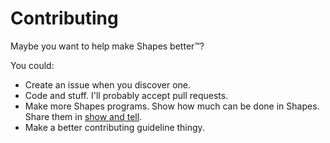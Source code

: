 # Contributing

Maybe you want to help make Shapes better™?

You could:
* Create an issue when you discover one.
* Code and stuff. I'll probably accept pull requests.
* Make more Shapes programs. Show how much can be done in Shapes. Share them in [show and tell](https://github.com/photon-niko/shapes/discussions/categories/show-and-tell).
* Make a better contributing guideline thingy.
